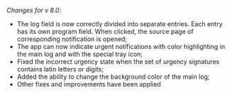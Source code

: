 _Changes for v 8.0_:
- The log field is now correctly divided into separate entries. Each entry has its own program field. When clicked, the source page of corresponding notification is opened;
- The app can now indicate urgent notifications with color highlighting in the main log and with the special tray icon;
- Fixed the incorrect urgency state when the set of urgency signatures contains latin letters or digits;
- Added the ability to change the background color of the main log;
- Other fixes and improvements have been applied
